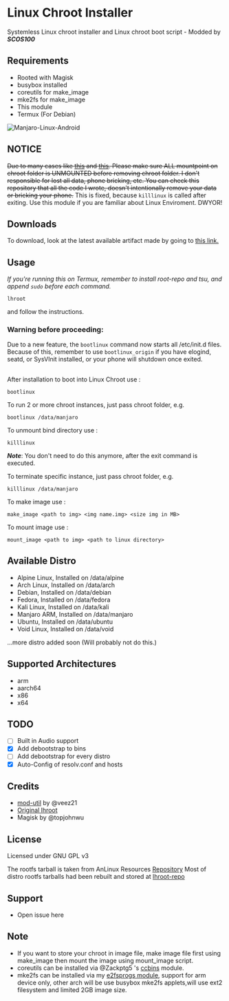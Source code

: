# Linux Chroot Installer

Systemless Linux chroot installer and Linux chroot boot script - Modded by ***SCOS100***

## Requirements
- Rooted with Magisk
- busybox installed
- coreutils for make_image
- mke2fs for make_image
- This module
- Termux (For Debian)

![Manjaro-Linux-Android](https://i.ibb.co/gdpw8QG/lhroot.png)

## NOTICE
~~Due to many cases like [this](https://github.com/FerryAr/lhroot/issues/18) and [this](https://github.com/FerryAr/lhroot/issues/21). Please make sure ALL mountpoint on chroot folder is UNMOUNTED before removing chroot folder. I don't responsible for lost all data, phone bricking, etc. You can check this repository that all the code I wrote, doesn't intentionally remove your data or bricking your phone.~~
This is fixed, because `killlinux` is called after exiting. Use this module if you are familiar about Linux Enviroment. DWYOR!

## Downloads

To download, look at the latest available artifact made by going to [this link.](https://github.com/SCOS100/lhroot/actions)

## Usage

*If you're running this on Termux, remember to install root-repo and tsu, and append `sudo` before each command.*

```console
lhroot
```

and follow the instructions.

### Warning before proceeding:
Due to a new feature, the `bootlinux` command now starts all /etc/init.d files. Because of this, remember to use `bootlinux_origin` if you have elogind, seatd, or SysVInit installed, or your phone will shutdown once exited.

##
After installation to boot into Linux Chroot use :

```console
bootlinux
```

To run 2 or more chroot instances, just pass chroot folder, e.g.

```console
bootlinux /data/manjaro
```

To unmount bind directory use :

```console
killlinux
```

***Note***: You don't need to do this anymore, after the exit command is executed.

To terminate specific instance, just pass chroot folder, e.g.

```console
killlinux /data/manjaro
```

To make image use :

```console
make_image <path to img> <img name.img> <size img in MB>
```

To mount image use : 

```console
mount_image <path to img> <path to linux directory>
```

## Available Distro
- Alpine Linux, Installed on /data/alpine
- Arch Linux, Installed on /data/arch
- Debian, Installed on /data/debian
- Fedora, Installed on /data/fedora
- Kali Linux, Installed on /data/kali
- Manjaro ARM, Installed on /data/manjaro
- Ubuntu, Installed on /data/ubuntu
- Void Linux, Installed on /data/void

...more distro added soon (Will probably not do this.)

## Supported Architectures
- arm
- aarch64
- x86
- x64

## TODO
- [ ] Built in Audio support
- [x] Add debootstrap to bins
- [ ] Add debootstrap for every distro
- [x] Auto-Config of resolv.conf and hosts

## Credits
- [mod-util](https://github.com/veez21/mod-util) by @veez21
- [Original lhroot](https://github.com/FerryAr/lhroot)
- Magisk by @topjohnwu

## License
Licensed under GNU GPL v3

The rootfs tarball is taken from AnLinux Resources [Repository](https://github.com/EXALAB/Anlinux-Resources)
Most of distro rootfs tarballs had been rebuilt and stored at [lhroot-repo](https://github.com/FerryAr/lhroot-repo)

## Support
- Open issue here

## Note
- If you want to store your chroot in image file, make image file first using make_image then mount the image using mount_image script.
- coreutils can be installed via @Zackptg5 's [ccbins](https://github.com/Magisk-Modules-Repo/ccbins) module.
- mke2fs can be installed via my [e2fsprogs module](https://github.com/FerryAr/e2fsprogs-arm), support for arm device only, other arch will be use busybox mke2fs applets,will use ext2 filesystem and limited 2GB image size.
